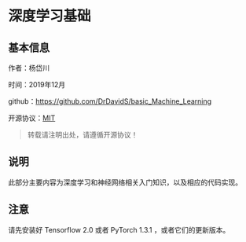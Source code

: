 # 深度学习基础

## 基本信息

作者：杨岱川

时间：2019年12月

github：https://github.com/DrDavidS/basic_Machine_Learning

开源协议：[MIT](https://github.com/DrDavidS/basic_Machine_Learning/blob/master/LICENSE)

> 转载请注明出处，请遵循开源协议！

## 说明

此部分主要内容为深度学习和神经网络相关入门知识，以及相应的代码实现。

## 注意

请先安装好 Tensorflow 2.0 或者 PyTorch 1.3.1 ，或者它们的更新版本。
